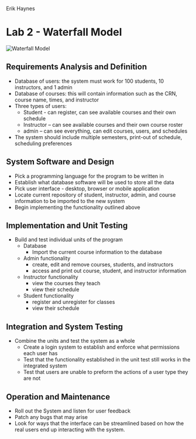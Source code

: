 Erik Haynes
# Lab 2 - Waterfall Model

![Waterfall Model](https://i.imgur.com/N8I2IQa.png)
## Requirements Analysis and Definition

 - Database of users: the system must work for 100 students, 10 instructors, and 1 admin
 - Database of courses: this will contain information such as the CRN, course name, times, and instructor
- Three types of users:
	- Student -  can register, can see available courses and their own schedule
	- Instructor – can see available courses and their own course roster
	- admin – can see everything, can edit courses, users, and schedules
- The system should include multiple semesters, print-out of schedule, scheduling preferences

## System Software and Design
- Pick a programming language for the program to be written in
- Establish what database software will be used to store all the data
- Pick user interface - desktop, browser or mobile application
- Locate current repository of student, instructor, admin, and course information to be imported to the new system
- Begin implementing the functionality outlined above

## Implementation and Unit Testing
- Build and test individual units of the program
	- Database
		- Import the current course information to the database
	- Admin functionality 
		- create, edit and remove courses, students, and instructors
		- access and print out course, student, and instructor information
	- Instructor functionality
		- view the courses they teach
		- view their schedule
	- Student functionality
		- register and unregister for classes
		- view their schedule

## Integration and System Testing

 - Combine the units and test the system as a whole
	 -  Create a login system to establish and enforce what permissions each user has
	- Test that the functionality established in the unit test still works in the integrated system
	- Test that users are unable to preform the actions of a user type they are not

## Operation and Maintenance
 - Roll out the System and listen for user feedback
 - Patch any bugs that may arise
 - Look for ways that the interface can be streamlined based on how the real users end up interacting with the system.